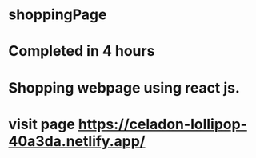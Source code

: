 # shoppingPage
# Completed in 4 hours
# Shopping webpage using react js.
# visit page https://celadon-lollipop-40a3da.netlify.app/
